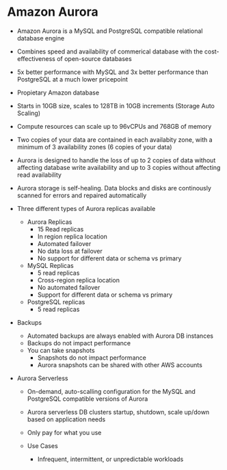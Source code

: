 # Amazon Aurora

- Amazon Aurora is a MySQL and PostgreSQL compatible relational database engine
- Combines speed and availability of commerical database with the cost-effectiveness of open-source databases
- 5x better performance with MySQL and 3x better performance than PostgreSQL at a much lower pricepoint
- Propietary Amazon database

- Starts in 10GB size, scales to 128TB in 10GB increments (Storage Auto Scaling)
- Compute resources can scale up to 96vCPUs and 768GB of memory
- Two copies of your data are contained in each availabity zone, with a minimum of 3 availability zones (6 copies of your data)
- Aurora is designed to handle the loss of up to 2 copies of data without affecting database write availability and up to 3 copies without affecting read availability
- Aurora storage is self-healing.  Data blocks and disks are continously scanned for errors and repaired automatically

- Three different types of Aurora replicas available
    - Aurora Replicas
        - 15 Read replicas
        - In region replica location
        - Automated failover
        - No data loss at failover
        - No support for different data or schema vs primary
    - MySQL Replicas
        - 5 read replicas
        - Cross-region replica location
        - No automated failover
        - Support for different data or schema vs primary
    - PostgreSQL replicas
        - 5 read replicas

- Backups
    - Automated backups are always enabled with Aurora DB instances
    - Backups do not impact performance
    - You can take snapshots 
        - Snapshots do not impact performance
        - Aurora snapshots can be shared with other AWS accounts

- Aurora Serverless
    - On-demand, auto-scalling configuration for the MySQL and PostgreSQL compatible versions of Aurora
    - Aurora serverless DB clusters startup, shutdown, scale up/down based on application needs
    - Only pay for what you use

    - Use Cases
        - Infrequent, intermittent, or unpredictable workloads
